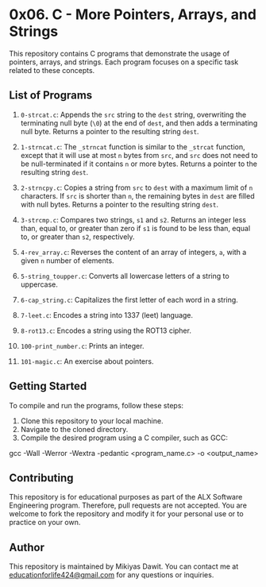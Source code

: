 # 0x06. C - More Pointers, Arrays, and Strings

This repository contains C programs that demonstrate the usage of pointers, arrays, and strings. Each program focuses on a specific task related to these concepts.

## List of Programs

1. `0-strcat.c`: Appends the `src` string to the `dest` string, overwriting the terminating null byte (`\0`) at the end of `dest`, and then adds a terminating null byte. Returns a pointer to the resulting string `dest`.

2. `1-strncat.c`: The `_strncat` function is similar to the `_strcat` function, except that it will use at most `n` bytes from `src`, and `src` does not need to be null-terminated if it contains `n` or more bytes. Returns a pointer to the resulting string `dest`.

3. `2-strncpy.c`: Copies a string from `src` to `dest` with a maximum limit of `n` characters. If `src` is shorter than `n`, the remaining bytes in `dest` are filled with null bytes. Returns a pointer to the resulting string `dest`.

4. `3-strcmp.c`: Compares two strings, `s1` and `s2`. Returns an integer less than, equal to, or greater than zero if `s1` is found to be less than, equal to, or greater than `s2`, respectively.

5. `4-rev_array.c`: Reverses the content of an array of integers, `a`, with a given `n` number of elements.

6. `5-string_toupper.c`: Converts all lowercase letters of a string to uppercase.

7. `6-cap_string.c`: Capitalizes the first letter of each word in a string.

8. `7-leet.c`: Encodes a string into 1337 (leet) language.

9. `8-rot13.c`: Encodes a string using the ROT13 cipher.

10. `100-print_number.c`: Prints an integer.

11. `101-magic.c`: An exercise about pointers.

## Getting Started

To compile and run the programs, follow these steps:

1. Clone this repository to your local machine.
2. Navigate to the cloned directory.
3. Compile the desired program using a C compiler, such as GCC:

gcc -Wall -Werror -Wextra -pedantic <program_name.c> -o <output_name>

## Contributing

This repository is for educational purposes as part of the ALX Software Engineering program. Therefore, pull requests are not accepted. You are welcome to fork the repository and modify it for your personal use or to practice on your own.

## Author

This repository is maintained by Mikiyas Dawit. You can contact me at educationforlife424@gmail.com for any questions or inquiries.
